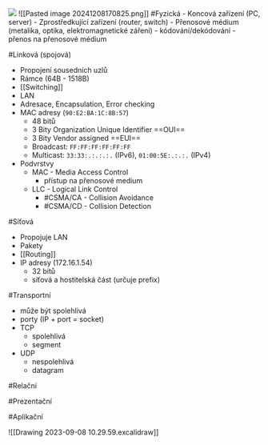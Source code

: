 <img src="https://encrypted-tbn0.gstatic.com/images?q=tbn:ANd9GcSJM_B52nhqR-QrvDzp-2V0GCwmyG_0DWmsJA&usqp=CAU">
![[Pasted image 20241208170825.png]]
#Fyzická
- Koncová zařízení (PC, server)
- Zprostředkující zařízení (router, switch)
- Přenosové médium (metalika, optika, elektromagnetické záření)
- kódování/dekódování
- přenos na přenosové médium

#Linková (spojová)
- Propojení sousedních uzlů
- Rámce (64B - 1518B)
- [[Switching]]
- LAN
- Adresace, Encapsulation, Error checking
- MAC adresy (`90:E2:BA:1C:8B:57`)
	- 48 bitů
	- 3 Bity Organization Unique Identifier ==OUI==
	- 3 Bity Vendor assigned ==EUI==
	- Broadcast: `FF:FF:FF:FF:FF:FF`
	- Multicast: `33:33:.:.:.:.` (IPv6), `01:00:5E:.:.:.` (IPv4)
- Podvrstvy
	- MAC - Media Access Control
		- přístup na přenosové medium
	- LLC - Logical Link Control
		- #CSMA/CA - Collision Avoidance
		- #CSMA/CD - Collision Detection

#Síťová
- Propojuje LAN
- Pakety
- [[Routing]]
- IP adresy (172.16.1.54)
	- 32 bitů
	- síťová a hostitelská část (určuje prefix)
	
#Transportní
- může být spolehlivá
- porty (IP + port = socket)
- TCP
	- spolehlivá
	- segment
- UDP
	- nespolehlivá
	- datagram

#Relační

#Prezentační

#Aplikační






![[Drawing 2023-09-08 10.29.59.excalidraw]]